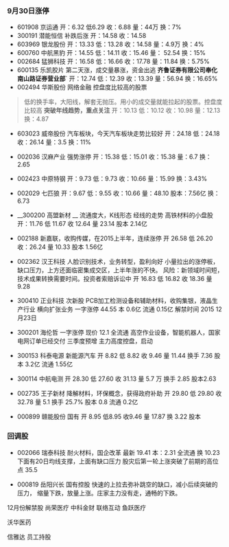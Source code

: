 ###  9月30日涨停
- 601908 京运通
开：6.32 低6.29 收：6.88 量：44万 换：7%
- 300191 潜能恒信 补跌后涨
开：14.58 收：14.58 
- 603969 银龙股份
开：13.33 低：13.28 收：14.58 量：4.9万 换：4%
- 600760 中航黑豹
开：14.55 低：14.11 收：15.46 量： 52.54 换：15%
- 002684 猛狮科技
开：16.58 低：16.66 收：17.78 量：11.84 换：5.75%
- 600135 乐凯胶片 第二天涨，成交量暴涨，资金出逃 
__齐鲁证券有限公司奉化南山路证券营业部__`
开：12.74 低：12.39 收：13.39 量：56.94 换：16.65%
- 002494 华斯股份 网络金融 控盘度比较高的股票
> 低的换手率，大阳线，解套无抛压。用小的成交量就能拉起的股票。控盘度比较高
__突破年线趋势，重点关注__
开：10.13 低：10.12 收：10.98 量：12.13 换：4.87
- 603023 威帝股份 汽车板块，今天汽车板块走势比较好
开：24.18 低：24.18 收：26.14 量：3.5 换：11%
- 002036 汉麻产业 强势涨停
开：15.38 低：15.01 收：15.38 量：6.7 换：2.65
- 002423 中原特钢 
开：9.73 低：9.73 收：10.66 量：15.99 换：3.43%
- 002029 七匹狼
开：9.67 低：9.55 收：10.66 量：48.10 股本：7.56亿 换：6.73
- __300200 高盟新材 __ 流通度大，K线形态 经线的走势
高铁材料的小盘股
开：11.76 低 11.67 收 12.64 量 23.14 股本 2.14亿 

- 002188 新嘉联，收购传媒，在2015上半年，连续涨停
开 26.58 低 26.20 收：26.24 量 10.33 股本 1.56亿

- 002362 汉王科技 人脸识别技术，业务转型，盈利向好
小量拉出的涨停板，缺口压力，上方还面临密集成交区，上半年涨的不快。
风险：新领域时间短，技术成果转换需要时间。投资者索赔诉讼中
开 16.83 低 16.82 收 18.36 量 9.28 

- 300410 正业科技 次新股
PCB加工检测设备和辅助材料，收购集银，液晶生产行业 横向扩张业务
一字涨停 44.55  本 0.6亿 流通 0.15亿 解禁时间 2015 12月23日

- 300201 海伦哲    一字涨停    现价 12.1 全流通
高空作业设备，智能机器人，国家电网订单已经交付 三季度预增 主力高度控盘，启动

- 300153 科泰电源 新能源汽车
开 8.82 低 8.82 收 9.46  量 11.44 换手 7.36 股本 3.2亿 流通 1.55亿

- 300114 中航电测
开 28.30 低 27.60 收 31.13 量 5.7 万 换手 2.85 股本2.63

- 002735 王子新材 降解材料，环保概念，获得政府补助
开 29.80 低 29.80 收 32.78 量 5.1 换手 25.7% 股本 0.8 流通 0.2亿

- 000899 赣能股份 国有
开 8.95 低8.95 收9.46 量 17.87 换 3.22 股本
###  回调股
- 002066 瑞泰科技 耐火材料，国企改革
最新 19.41 本：2.31 全流通 换 10.23 下面有20日均线支撑，上面有缺口压力
股灾后第一轮上涨突破了前期的高位点 35.5 


- 000819 岳阳兴长 国有控股
快速的上拉去弥补跳空的缺口，减小后续突破的压力，
缩量下跌，放量上涨。庄家主力没有走，通畅的下跌。

12月份解禁股
尚荣医疗
中科金财
联络互动
鱼跃医疗




沃华医药

信雅达 员工持股









